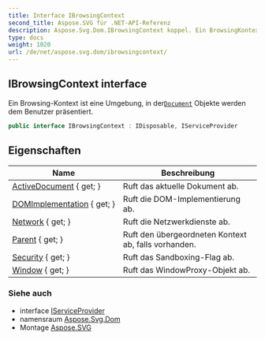```yaml
---
title: Interface IBrowsingContext
second_title: Aspose.SVG für .NET-API-Referenz
description: Aspose.Svg.Dom.IBrowsingContext koppel. Ein BrowsingKontext ist eine Umgebung in derDocument Objekte werden dem Benutzer präsentiert.
type: docs
weight: 1020
url: /de/net/aspose.svg.dom/ibrowsingcontext/
---
```

## IBrowsingContext interface

Ein Browsing-Kontext ist eine Umgebung, in der[`Document`](../document/) Objekte werden dem Benutzer präsentiert.

```csharp
public interface IBrowsingContext : IDisposable, IServiceProvider
```

## Eigenschaften

| Name | Beschreibung |
| --- | --- |
| [ActiveDocument](../../aspose.svg.dom/ibrowsingcontext/activedocument/) { get; } | Ruft das aktuelle Dokument ab. |
| [DOMImplementation](../../aspose.svg.dom/ibrowsingcontext/domimplementation/) { get; } | Ruft die DOM-Implementierung ab. |
| [Network](../../aspose.svg.dom/ibrowsingcontext/network/) { get; } | Ruft die Netzwerkdienste ab. |
| [Parent](../../aspose.svg.dom/ibrowsingcontext/parent/) { get; } | Ruft den übergeordneten Kontext ab, falls vorhanden. |
| [Security](../../aspose.svg.dom/ibrowsingcontext/security/) { get; } | Ruft das Sandboxing-Flag ab. |
| [Window](../../aspose.svg.dom/ibrowsingcontext/window/) { get; } | Ruft das WindowProxy-Objekt ab. |

### Siehe auch

* interface [IServiceProvider](../../aspose.svg.services/iserviceprovider/)
* namensraum [Aspose.Svg.Dom](../../aspose.svg.dom/)
* Montage [Aspose.SVG](../../)


